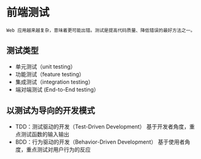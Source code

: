 # 前端测试

    Web 应用越来越复杂，意味着更可能出错。测试是提高代码质量、降低错误的最好方法之一。

## 测试类型
*  单元测试（unit testing）
*  功能测试（feature testing）
*  集成测试（integration testing）
*  端对端测试 (End-to-End testing）
## 以测试为导向的开发模式
* TDD：测试驱动的开发（Test-Driven Development）
    基于开发者角度，重点测试函数的输入输出
* BDD：行为驱动的开发（Behavior-Driven Development）
    基于使用者角度，重点测试对用户行为的反应
